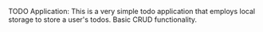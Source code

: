TODO Application:
This is a very simple todo application that employs local storage to store a user's todos. 
Basic CRUD functionality.
